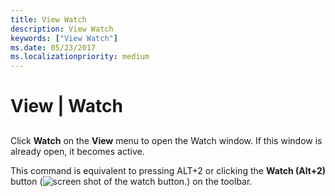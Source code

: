 ```yaml
---
title: View Watch
description: View Watch
keywords: ["View Watch"]
ms.date: 05/23/2017
ms.localizationpriority: medium
---
```


# View | Watch


## <span id="ddk_view_watch_dbg"></span><span id="DDK_VIEW_WATCH_DBG"></span>


Click **Watch** on the **View** menu to open the Watch window. If this window is already open, it becomes active.

This command is equivalent to pressing ALT+2 or clicking the **Watch (Alt+2)** button (![screen shot of the watch button.](images/tbwatch.png)) on the toolbar.

 

 





